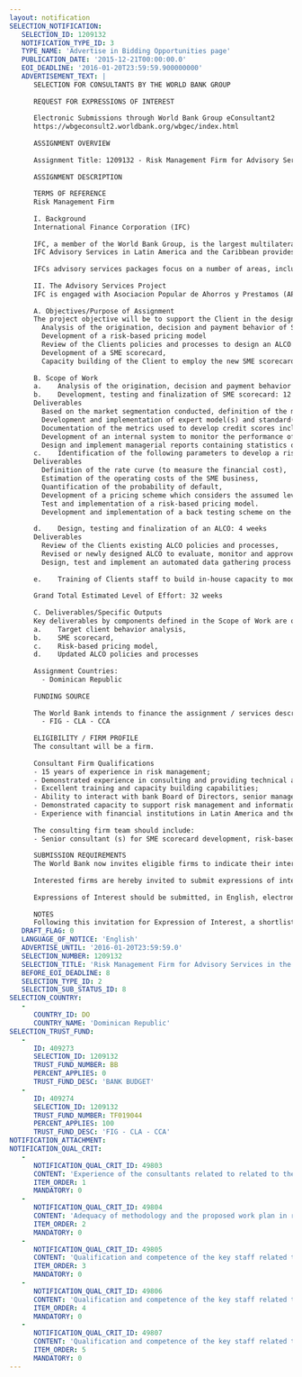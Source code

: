 ```yaml
---
layout: notification
SELECTION_NOTIFICATION: 
   SELECTION_ID: 1209132
   NOTIFICATION_TYPE_ID: 3
   TYPE_NAME: 'Advertise in Bidding Opportunities page'
   PUBLICATION_DATE: '2015-12-21T00:00:00.0'
   EOI_DEADLINE: '2016-01-20T23:59:59.900000000'
   ADVERTISEMENT_TEXT: |
      SELECTION FOR CONSULTANTS BY THE WORLD BANK GROUP
      
      REQUEST FOR EXPRESSIONS OF INTEREST
      
      Electronic Submissions through World Bank Group eConsultant2
      https://wbgeconsult2.worldbank.org/wbgec/index.html
      
      ASSIGNMENT OVERVIEW
      
      Assignment Title: 1209132 - Risk Management Firm for Advisory Services in the Dominican Republic
      
      ASSIGNMENT DESCRIPTION
      
      TERMS OF REFERENCE
      Risk Management Firm
      
      I. Background
      International Finance Corporation (IFC)
      
      IFC, a member of the World Bank Group, is the largest multilateral provider of financing for private enterprise in emerging markets. The Financial Institutions Group (FIG) has combined investment and advisory teams that offer joint solutions to financial intermediary clients to address their financing needs and offer know-how and tools to use the capital to their best advantage. 
      IFC Advisory Services in Latin America and the Caribbean provides a wide variety of services to private businesses and governments in developing countries. Its core objective is to promote private sector development to reduce poverty in the region. The Advisory Services to financial institutions forms part of the Financial Institutions Group (FIG).
      
      IFCs advisory services packages focus on a number of areas, including but not limited to: diagnostics and business planning, risk management assessment, market research, product development, streamlining of credit policies, risk management, sales and marketing, human resources and staff development, branch organization, relevant IT/MIS system development (e.g. credit scoring, application tracking systems) and monitoring and evaluation. The primary aim of the advisory work is to expand availability of finance for SMEs, and project success is measured on the basis of portfolio growth and quality.
      
      II. The Advisory Services Project
      IFC is engaged with Asociacion Popular de Ahorros y Prestamos (APAP), the largest credit and savings association by asset size in the Dominican Republic with $1,402.44 million USD in assets as of 31 March 2015. The project is to develop the institutions small and medium-sized enterprise (SME) banking business, to increase access to finance among under- and un-served SMEs. The project is designed based on a SME/risk management (RM) diagnostic conducted in 2014. The diagnostic findings and project design were presented to and approved by APAPs executive management.
      
      A. Objectives/Purpose of Assignment 
      The project objective will be to support the Client in the design and development of a strategy for a new SME business line. Key risk components of this project includes the following main activities to be implemented over an eight-month period, beginning in Q1 CY16:
      	Analysis of the origination, decision and payment behavior of SME clients
      	Development of a risk-based pricing model
      	Review of the Clients policies and processes to design an ALCO
      	Development of a SME scorecard,
      	Capacity building of the Client to employ the new SME scorecard and risk policies and processes.
      	
      B. Scope of Work
      a.	Analysis of the origination, decision and payment behavior of target client segment: 2 weeks
      b. 	Development, testing and finalization of SME scorecard: 12 weeks 					
      Deliverables
      	Based on the market segmentation conducted, definition of the most relevant and applicable methodologies for the Dominican Republic, 
      	Development and implementation of expert model(s) and standard(s) for assessing the credit risk of the target market,
      	Documentation of the metrics used to develop credit scores including predictive (if available) and non-predictive variables,
      	Development of an internal system to monitor the performance of the scorecard and build the Clients internal capacity to risk manage and monitor the SME portfolio utilizing the scorecard.
      	Design and implement managerial reports containing statistics of the scorecard utilization and output. 
      c. 	Identification of the following parameters to develop a risk-based pricing model: 12 weeks		
      Deliverables
      	Definition of the rate curve (to measure the financial cost), 
      	Estimation of the operating costs of the SME business, 
      	Quantification of the probability of default, 
      	Development of a pricing scheme which considers the assumed level of risk balanced with expected returns according to the risk level,
      	Test and implementation of a risk-based pricing model. 
      	Development and implementation of a back testing scheme on the risk based pricing model. 
      
      d.	Design, testing and finalization of an ALCO: 4 weeks
      Deliverables
      	Review of the Clients existing ALCO policies and processes,
      	Revised or newly designed ALCO to evaluate, monitor and approve practices relating to risk due to imbalances in the capital structure,
      	Design, test and implement an automated data gathering process to produce liquidity & market risk reports.
      
      e.	Training of Clients staff to build in-house capacity to modify and adapt the SME scorecard and risk-based pricing model and utilize and implement the newly development risk management tools: 2 weeks.
      
      Grand Total Estimated Level of Effort: 32 weeks
      
      C. Deliverables/Specific Outputs
      Key deliverables by components defined in the Scope of Work are outlined below:
      a.	Target client behavior analysis,
      b.	SME scorecard,
      c.	Risk-based pricing model,
      d.	Updated ALCO policies and processes
      
      Assignment Countries:
        - Dominican Republic
      
      FUNDING SOURCE
      
      The World Bank intends to finance the assignment / services described below under the following trust fund(s):
        - FIG - CLA - CCA
      
      ELIGIBILITY / FIRM PROFILE
      The consultant will be a firm. 
      
      Consultant Firm Qualifications
      -	15 years of experience in risk management; 
      -	Demonstrated experience in consulting and providing technical assistance to banks / financial institutions in risk management in emerging markets; 
      -	Excellent training and capacity building capabilities; 
      -	Ability to interact with bank Board of Directors, senior management, and risk officers;
      -	Demonstrated capacity to support risk management and information technology activities in bank downscaling projects; 
      -	Experience with financial institutions in Latin America and the Caribbean, especially the Dominican Republic highly desirable. 
      
      The consulting firm team should include: 
      -	Senior consultant (s) for SME scorecard development, risk-based pricing and ALCO complemented by Junior consultants when appropriate, especially to develop measures/ tools. 
      
      SUBMISSION REQUIREMENTS
      The World Bank now invites eligible firms to indicate their interest in providing the services.  Interested firms must provide information indicating that they are qualified to perform the services (brochures, description of similar assignments, experience in similar conditions, availability of appropriate skills among staff, etc. for firms; CV and cover letter for individuals).  Please note that the total size of all attachments should be less than 5MB.  Consultants may associate to enhance their qualifications.
      
      Interested firms are hereby invited to submit expressions of interest.
      
      Expressions of Interest should be submitted, in English, electronically through World Bank Group eTendering (https://wbgeconsult2.worldbank.org/wbgec/index.html)
      
      NOTES
      Following this invitation for Expression of Interest, a shortlist of qualified firms will be formally invited to submit proposals.  Shortlisting and selection will be subject to the availability of funding.
   DRAFT_FLAG: 0
   LANGUAGE_OF_NOTICE: 'English'
   ADVERTISE_UNTIL: '2016-01-20T23:59:59.0'
   SELECTION_NUMBER: 1209132
   SELECTION_TITLE: 'Risk Management Firm for Advisory Services in the Dominican Republic'
   BEFORE_EOI_DEADLINE: 8
   SELECTION_TYPE_ID: 2
   SELECTION_SUB_STATUS_ID: 8
SELECTION_COUNTRY: 
   - 
      COUNTRY_ID: DO
      COUNTRY_NAME: 'Dominican Republic'
SELECTION_TRUST_FUND: 
   - 
      ID: 409273
      SELECTION_ID: 1209132
      TRUST_FUND_NUMBER: BB
      PERCENT_APPLIES: 0
      TRUST_FUND_DESC: 'BANK BUDGET'
   - 
      ID: 409274
      SELECTION_ID: 1209132
      TRUST_FUND_NUMBER: TF019044
      PERCENT_APPLIES: 100
      TRUST_FUND_DESC: 'FIG - CLA - CCA'
NOTIFICATION_ATTACHMENT: 
NOTIFICATION_QUAL_CRIT: 
   - 
      NOTIFICATION_QUAL_CRIT_ID: 49803
      CONTENT: 'Experience of the consultants related to related to the assignment including global trends and international best practices'
      ITEM_ORDER: 1
      MANDATORY: 0
   - 
      NOTIFICATION_QUAL_CRIT_ID: 49804
      CONTENT: 'Adequacy of methodology and the proposed work plan in responding to the Terms of Reference.'
      ITEM_ORDER: 2
      MANDATORY: 0
   - 
      NOTIFICATION_QUAL_CRIT_ID: 49805
      CONTENT: 'Qualification and competence of the key staff related to the assignment: knowledge of the Guyanan financial system and saving and loan regulatory environment'
      ITEM_ORDER: 3
      MANDATORY: 0
   - 
      NOTIFICATION_QUAL_CRIT_ID: 49806
      CONTENT: 'Qualification and competence of the key staff related to the assignment: risk management and SME sectors in Dominican Republic / Latin America and the Caribbean'
      ITEM_ORDER: 4
      MANDATORY: 0
   - 
      NOTIFICATION_QUAL_CRIT_ID: 49807
      CONTENT: 'Qualification and competence of the key staff related to the assignment: excellent writing and oral skill in Spanish'
      ITEM_ORDER: 5
      MANDATORY: 0
---
```

